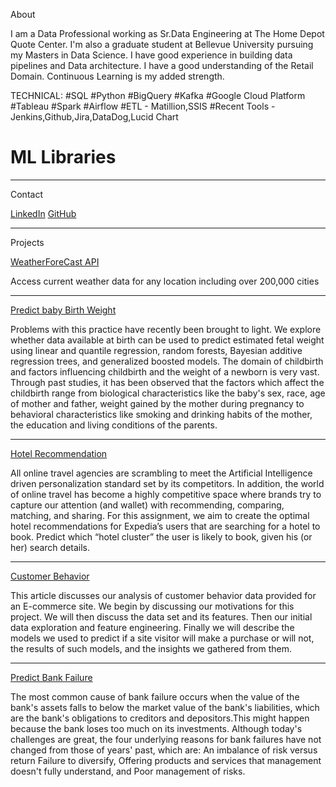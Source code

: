 About

I am a Data Professional working as Sr.Data Engineering at The Home Depot Quote Center. I'm also a graduate student at Bellevue University pursuing my Masters in Data Science. I have good experience in building data pipelines and Data architecture. I have a good understanding of the Retail Domain. Continuous Learning is my added strength.

TECHNICAL:
#SQL #Python #BigQuery #Kafka #Google Cloud Platform #Tableau #Spark #Airflow
#ETL - Matillion,SSIS
#Recent Tools - Jenkins,Github,Jira,DataDog,Lucid Chart
# ML Libraries 

----------------------------------------------------------------------------------------

Contact

[LinkedIn](https://www.linkedin.com/pub/senthilraj-srirangan/15/102/482)
[GitHub](https://github.com/senthildsc)

----------------------------------------------------------------------------------------

Projects

[WeatherForeCast API](https://github.com/senthildsc/Weather-Forecast-from-OpenWeather)

Access current weather data for any location including over 200,000 cities

----------------------------------------------------------------------------------------

[Predict baby Birth Weight](https://github.com/senthildsc/PredictBaby-Birth-Weight.git)

Problems with this practice have recently been brought to light. We 
explore whether data available at birth can be used to predict 
estimated fetal weight using linear and quantile regression, random 
forests, Bayesian additive regression trees, and generalized boosted
models.
The domain of childbirth and factors influencing childbirth and the
weight of a newborn is very vast. Through past studies, it has been 
observed that the factors which affect the childbirth range from 
biological characteristics like the baby's sex, race, age of mother 
and father, weight gained by the mother during pregnancy to 
behavioral characteristics like smoking and drinking habits of the 
mother, the education and living conditions of the parents.


----------------------------------------------------------------------------------------

[Hotel Recommendation](https://github.com/senthildsc/Hotel-Recommendation.git)

All online travel agencies are scrambling to meet the Artificial Intelligence driven personalization standard set by its competitors.
In addition, the world of online travel has become a highly competitive space where brands try to capture our attention (and wallet) with recommending,
comparing, matching, and sharing. For this assignment, we aim to create the optimal hotel recommendations for Expedia’s users that are searching for a hotel to book.
Predict which “hotel cluster” the user is likely to book, given his (or her) search details.

------------------------------------------------------------------------------------------

[Customer Behavior](https://github.com/senthildsc/Customer-Behavior.git)

This article discusses our analysis of customer behavior data provided for an E-commerce site. 
We begin by discussing our motivations for this project. We will then discuss the data set and its features. Then our initial data exploration and feature engineering.
Finally we will describe the models we used to predict if a site visitor will make a purchase or will not, the results of such models, and the insights we gathered from them.

------------------------------------------------------------------------------------------

[Predict Bank Failure](https://github.com/senthildsc/predict-bank-failure.git)

The most common cause of bank failure occurs when the value of the bank's assets falls to below the market value of the bank's liabilities, which are the bank's obligations to creditors and depositors.This might happen because the bank loses too much on its investments. Although today's challenges are great, the four underlying reasons for bank failures have not changed from those of years' past, which are: An imbalance of risk versus return Failure to diversify, Offering products and services that management doesn't fully understand, and Poor management of risks.





